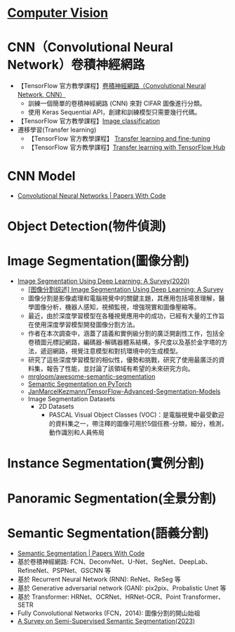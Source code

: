 # [Computer Vision](./CV.md)

# CNN（Convolutional Neural Network）卷積神經網路
- 【TensorFlow 官方教學課程】[卷積神經網路（Convolutional Neural Network, CNN）]()
  - 訓練一個簡單的卷積神經網路 (CNN) 來對 CIFAR 圖像進行分類。
  - 使用 Keras Sequential API，創建和訓練模型只需要幾行代碼。 
- 【TensorFlow 官方教學課程】[Image classification](https://www.tensorflow.org/tutorials/images/classification)
- 遷移學習(Transfer learning)
  - 【TensorFlow 官方教學課程】 [Transfer learning and fine-tuning](https://www.tensorflow.org/tutorials/images/transfer_learning) 
  - 【TensorFlow 官方教學課程】[Transfer learning with TensorFlow Hub](https://www.tensorflow.org/tutorials/images/transfer_learning_with_hub)

# CNN Model
- [Convolutional Neural Networks | Papers With Code](https://paperswithcode.com/methods/category/convolutional-neural-networks)

# Object Detection(物件偵測)

# Image Segmentation(圖像分割)
- [Image Segmentation Using Deep Learning: A Survey(2020)](https://arxiv.org/abs/2001.05566)
  - [[图像分割综述] Image Segmentation Using Deep Learning: A Survey](https://blog.csdn.net/john_bh/article/details/107044528)
  - 圖像分割是影像處理和電腦視覺中的關鍵主題，其應用包括場景理解，醫學圖像分析，機器人感知，視頻監視，增強現實和圖像壓縮等。
  - 最近，由於深度學習模型在各種視覺應用中的成功，已經有大量的工作旨在使用深度學習模型開發圖像分割方法。
  - 作者在本次調查中，涵蓋了語義和實例級分割的廣泛開創性工作，包括全卷積圖元標記網路，編碼器-解碼器體系結構，多尺度以及基於金字塔的方法，遞迴網路，視覺注意模型和對抗環境中的生成模型。
  - 研究了這些深度學習模型的相似性，優勢和挑戰，研究了使用最廣泛的資料集，報告了性能，並討論了該領域有希望的未來研究方向。
  - [mrgloom/awesome-semantic-segmentation](https://github.com/mrgloom/awesome-semantic-segmentation)
  - [Semantic Segmentation on PyTorch](https://github.com/Tramac/awesome-semantic-segmentation-pytorch)
  - [JanMarcelKezmann/TensorFlow-Advanced-Segmentation-Models](https://github.com/JanMarcelKezmann/TensorFlow-Advanced-Segmentation-Models)
  - Image Segmentation Datasets
    - 2D Datasets
      - PASCAL Visual Object Classes (VOC)：是電腦視覺中最受歡迎的資料集之一，帶注釋的圖像可用於5個任務-分類，細分，檢測，動作識別和人員佈局

# Instance Segmentation(實例分割)
# Panoramic Segmentation(全景分割)
# Semantic Segmentation(語義分割)
- [Semantic Segmentation | Papers With Code](https://paperswithcode.com/task/semantic-segmentation)
- 基於卷積神經網路: FCN、DeconvNet、U-Net、SegNet、DeepLab、RefineNet、PSPNet、GSCNN 等
- 基於 Recurrent Neural Network (RNN): ReNet、ReSeg 等
- 基於 Generative adversarial network (GAN): pix2pix、Probalistic Unet 等
- 基於 Transformer: HRNet、OCRNet、HRNet-OCR、Point Transformer、SETR
- Fully Convolutional Networks (FCN，2014): 圖像分割的開山始祖
- [A Survey on Semi-Supervised Semantic Segmentation(2023)](https://arxiv.org/abs/2302.09899)
